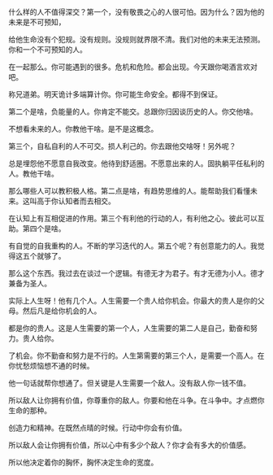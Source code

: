 什么样的人不值得深交？第一个，没有敬畏之心的人很可怕。因为什么？因为他的未来是不可预知，

给他生命没有个犯规。没有规则。没规则就界限不清。我们对他的未来无法预测。你和一个不可预知的人。

在一起那么。你可能遇到的很多。危机和危险。都会出现。今天跟你喝酒言欢对吧。

称兄道弟。明天诡计多端算计你。你可能生命安全。都得不到保证。

第二个是啥，负能量的人。你肯定不能交。总跟你归因谈历史的人。你交他啥。

不想看未来的人。你教他干啥。是不是这概念。

第三个，自私自利的人不可交。损人利己的。你去跟他交啥呀！另外呢？

总是埋怨他不愿意自我改变。他待到舒适圈。不愿意出来的人。固执躺平任私利的人。教他干啥。

那么哪些人可以教积极人格。第二点是啥，有趋势思维的人。能帮助我们看懂未来。这叫高于你认知者而去相交。

在认知上有互相促进的作用。第三个有利他的行动的人，有利他之心。彼此可以互助。第四个是啥。

有自觉的自我重构的人。不断的学习迭代的人。第五个呢？有创意能力的人。我觉得这五个就够了。

那么这个东西。我过去在谈过一个逻辑。有德无才为君子。有才无德为小人。德才兼备为圣人。

实际上人生呀！他有几个人。人生需要一个贵人给你机会。你最大的贵人是你的父母。然后凡是给你机会的人。

都是你的贵人。这是人生需要的第一个人，人生需要的第二人是自己，勤奋和努力。贵人给你。

了机会。你不勤奋和努力是不行的。人生第需要的第三个人，是需要一个高人。在你忧愁烦恼想不通的时候。

他一句话就帮你想通了。但关键是人生需要一个敌人。没有敌人你一钱不值。

所以敌人让你拥有价值，你尊重你的敌人。你要和他在斗争。在斗争中。才点燃你生命的那种。

创造力和精神。在既然点晴的时候。行动中你会有价值。

所以敌人会让你拥有价值，所以心中有多少个敌人？你才会有多大的价值感。

所以他决定着你的胸怀，胸怀决定生命的宽度。